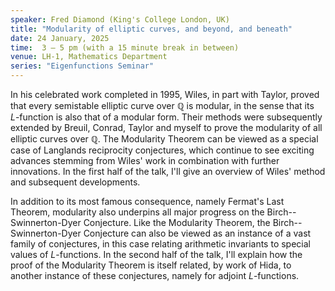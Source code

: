 ```yaml
---
speaker: Fred Diamond (King's College London, UK)
title: "Modularity of elliptic curves, and beyond, and beneath"
date: 24 January, 2025
time:  3 – 5 pm (with a 15 minute break in between)
venue: LH-1, Mathematics Department
series: "Eigenfunctions Seminar"
---
```


In his celebrated work completed in 1995, Wiles, in part with Taylor, proved that every semistable elliptic curve over $\mathbb{Q}$ is modular,
in the sense that its $L$-function is also that of a modular form. Their methods were subsequently extended by Breuil, Conrad, Taylor and myself
to prove the modularity of all elliptic curves over $\mathbb{Q}$. The Modularity Theorem can be viewed as a special case of Langlands reciprocity
conjectures, which continue to see exciting advances stemming from Wiles' work in combination with further innovations. In the first half of the
talk, I'll give an overview of Wiles' method and subsequent developments.

In addition to its most famous consequence, namely Fermat's Last Theorem, modularity also underpins all major progress on the Birch--Swinnerton-Dyer
Conjecture. Like the Modularity Theorem, the Birch--Swinnerton-Dyer Conjecture can also be viewed as an instance of a vast family of conjectures,
in this case relating arithmetic invariants to special values of $L$-functions. In the second half of the talk, I'll explain how the proof of the
Modularity Theorem is itself related, by work of Hida, to another instance of these conjectures, namely for adjoint $L$-functions.
